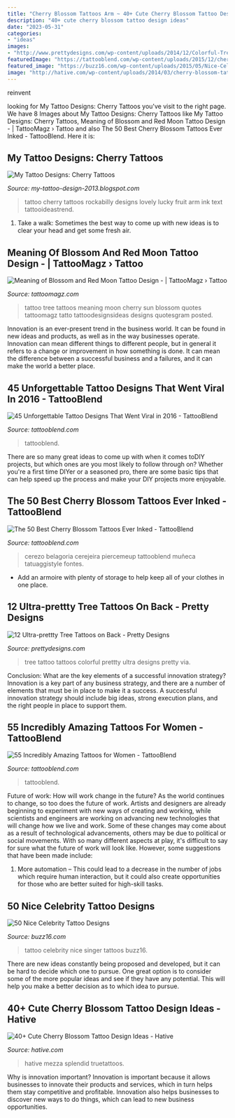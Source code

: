 ```yaml
---
title: "Cherry Blossom Tattoos Arm ~ 40+ Cute Cherry Blossom Tattoo Design Ideas"
description: "40+ cute cherry blossom tattoo design ideas"
date: "2023-05-31"
categories:
- "ideas"
images:
- "http://www.prettydesigns.com/wp-content/uploads/2014/12/Colorful-Tree-Tattoo-on-Back.jpg"
featuredImage: "https://tattooblend.com/wp-content/uploads/2015/12/cherry-blossom-forearm-tattoo.jpg"
featured_image: "https://buzz16.com/wp-content/uploads/2015/05/Nice-Celebrity-Tattoo-Designs0021.jpg"
image: "http://hative.com/wp-content/uploads/2014/03/cherry-blossom-tattoos/38-cherry-blossom-and-butterfly-arm.jpg"
---
```



reinvent

	

		
looking for My Tattoo Designs: Cherry Tattoos you've visit to the right page. We have 8 Images about My Tattoo Designs: Cherry Tattoos like My Tattoo Designs: Cherry Tattoos, Meaning of Blossom and Red Moon Tattoo Design - | TattooMagz › Tattoo and also The 50 Best Cherry Blossom Tattoos Ever Inked - TattooBlend. Here it is:
		
    
## My Tattoo Designs: Cherry Tattoos

<img loading=lazy src="http://1.bp.blogspot.com/-4vbScE4qcvo/UQaVA3zVVnI/AAAAAAAAVko/2UrUT8Qe-Js/s1600/Cherry+Tattoos.jpg" onerror="this.onerror=null;this.src='https://tse2.mm.bing.net/th?id=OIP.tRo61JumeufRzEbQTIVUSwHaLD&amp;pid=15.1';" alt="My Tattoo Designs: Cherry Tattoos">

_Source: my-tattoo-design-2013.blogspot.com_

>tattoo cherry tattoos rockabilly designs lovely lucky fruit arm ink text tattooideastrend. 

	

1. Take a walk: Sometimes the best way to come up with new ideas is to clear your head and get some fresh air.

    
## Meaning Of Blossom And Red Moon Tattoo Design - | TattooMagz › Tattoo

<img loading=lazy src="https://tattoomagz.com/wp-content/uploads/cherry-tree-tattoo-meaning-tatto-design-of-tree-tattoos-tattoodesignsideas-56475.jpg" onerror="this.onerror=null;this.src='https://tse3.mm.bing.net/th?id=OIP.7aZYogMl9TDScODymjLKRAHaJ3&amp;pid=15.1';" alt="Meaning of Blossom and Red Moon Tattoo Design - | TattooMagz › Tattoo">

_Source: tattoomagz.com_

>tattoo tree tattoos meaning moon cherry sun blossom quotes tattoomagz tatto tattoodesignsideas designs quotesgram posted. 

	

Innovation is an ever-present trend in the business world. It can be found in new ideas and products, as well as in the way businesses operate. Innovation can mean different things to different people, but in general it refers to a change or improvement in how something is done. It can mean the difference between a successful business and a failures, and it can make the world a better place.

    
## 45 Unforgettable Tattoo Designs That Went Viral In 2016 - TattooBlend

<img loading=lazy src="https://tattooblend.com/wp-content/uploads/2017/01/22-7.jpg" onerror="this.onerror=null;this.src='https://tse4.mm.bing.net/th?id=OIP.c1wGnxBnYbpAggjedBZVpAHaHY&amp;pid=15.1';" alt="45 Unforgettable Tattoo Designs That Went Viral in 2016 - TattooBlend">

_Source: tattooblend.com_

>tattooblend. 

	

There are so many great ideas to come up with when it comes toDIY projects, but which ones are you most likely to follow through on? Whether you're a first time DIYer or a seasoned pro, there are some basic tips that can help speed up the process and make your DIY projects more enjoyable.

    
## The 50 Best Cherry Blossom Tattoos Ever Inked - TattooBlend

<img loading=lazy src="https://tattooblend.com/wp-content/uploads/2015/12/cherry-blossom-forearm-tattoo.jpg" onerror="this.onerror=null;this.src='https://tse2.mm.bing.net/th?id=OIP.Bjpk3enCYmU7IEq64ryPWQHaLC&amp;pid=15.1';" alt="The 50 Best Cherry Blossom Tattoos Ever Inked - TattooBlend">

_Source: tattooblend.com_

>cerezo belagoria cerejeira piercemeup tattooblend muñeca tatuaggistyle fontes. 

	

- Add an armoire with plenty of storage to help keep all of your clothes in one place.

    
## 12 Ultra-prettty Tree Tattoos On Back - Pretty Designs

<img loading=lazy src="http://www.prettydesigns.com/wp-content/uploads/2014/12/Colorful-Tree-Tattoo-on-Back.jpg" onerror="this.onerror=null;this.src='https://tse1.mm.bing.net/th?id=OIP.DQmPLj4BCKRn9Pax6OhF7wHaH5&amp;pid=15.1';" alt="12 Ultra-prettty Tree Tattoos on Back - Pretty Designs">

_Source: prettydesigns.com_

>tree tattoo tattoos colorful prettty ultra designs pretty via. 

	

Conclusion: What are the key elements of a successful innovation strategy?
Innovation is a key part of any business strategy, and there are a number of elements that must be in place to make it a success. A successful innovation strategy should include big ideas, strong execution plans, and the right people in place to support them.

    
## 55 Incredibly Amazing Tattoos For Women - TattooBlend

<img loading=lazy src="https://tattooblend.com/wp-content/uploads/2016/10/lovely-back-arm-tattoo.jpg" onerror="this.onerror=null;this.src='https://tse3.mm.bing.net/th?id=OIP.1jr79XdKNqygTJFckzbxvwHaHY&amp;pid=15.1';" alt="55 Incredibly Amazing Tattoos for Women - TattooBlend">

_Source: tattooblend.com_

>tattooblend. 

	

Future of work: How will work change in the future?
As the world continues to change, so too does the future of work. Artists and designers are already beginning to experiment with new ways of creating and working, while scientists and engineers are working on advancing new technologies that will change how we live and work. Some of these changes may come about as a result of technological advancements, others may be due to political or social movements. With so many different aspects at play, it's difficult to say for sure what the future of work will look like. However, some suggestions that have been made include: 
1) More automation – This could lead to a decrease in the number of jobs which require human interaction, but it could also create opportunities for those who are better suited for high-skill tasks.

    
## 50 Nice Celebrity Tattoo Designs

<img loading=lazy src="https://buzz16.com/wp-content/uploads/2015/05/Nice-Celebrity-Tattoo-Designs0021.jpg" onerror="this.onerror=null;this.src='https://tse4.mm.bing.net/th?id=OIP.W9wGX7QdS79UB6UYrNYSTgHaLd&amp;pid=15.1';" alt="50 Nice Celebrity Tattoo Designs">

_Source: buzz16.com_

>tattoo celebrity nice singer tattoos buzz16. 

	

There are new ideas constantly being proposed and developed, but it can be hard to decide which one to pursue. One great option is to consider some of the more popular ideas and see if they have any potential. This will help you make a better decision as to which idea to pursue.

    
## 40+ Cute Cherry Blossom Tattoo Design Ideas - Hative

<img loading=lazy src="http://hative.com/wp-content/uploads/2014/03/cherry-blossom-tattoos/38-cherry-blossom-and-butterfly-arm.jpg" onerror="this.onerror=null;this.src='https://tse3.mm.bing.net/th?id=OIP.pvgGzzH6Ktm9W2vVqrPTmQHaNE&amp;pid=15.1';" alt="40+ Cute Cherry Blossom Tattoo Design Ideas - Hative">

_Source: hative.com_

>hative mezza splendid truetattoos. 

	

Why is innovation important?
Innovation is important because it allows businesses to innovate their products and services, which in turn helps them stay competitive and profitable. Innovation also helps businesses to discover new ways to do things, which can lead to new business opportunities.

